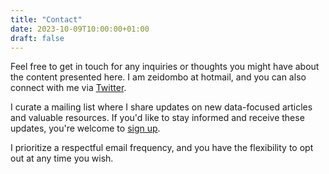 ```yaml
---
title: "Contact"
date: 2023-10-09T10:00:00+01:00
draft: false
---
```


<!-- # Contact -->

<!-- Feel free to get in touch about anything you see here. I am zeidombo at hotmail, and you can find me on [Twitter](https://twitter.com/zeidombo) as well.

I maintain a mailing list where I announce new data-focused articles and resources. If you’re interested in receiving these notifications, you can sign up [here](link_to_your_sign_up_page). I don’t send emails often, and you can unsubscribe at any time. -->

Feel free to get in touch for any inquiries or thoughts you might have about the content presented here. I am zeidombo at hotmail, and you can also connect with me via [Twitter](https://twitter.com/zeidombo).

I curate a mailing list where I share updates on new data-focused articles and valuable resources. If you'd like to stay informed and receive these updates, you're welcome to [sign up](https://zeidombo.substack.com/).

<!-- <iframe src="https://zeidombo.substack.com/embed" width="750" height="190" style="border:1px solid #EEE; background:white;" frameborder="0" scrolling="no"></iframe> -->

I prioritize a respectful email frequency, and you have the flexibility to opt out at any time you wish.
